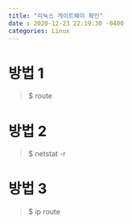 ```yaml
---
title: "리눅스 게이트웨이 확인"
date : 2020-12-23 22:19:30 -0400
categories: Linux
---
```



# 방법 1

> $ route


# 방법 2

> $ netstat -r

# 방법 3

> $ ip route
